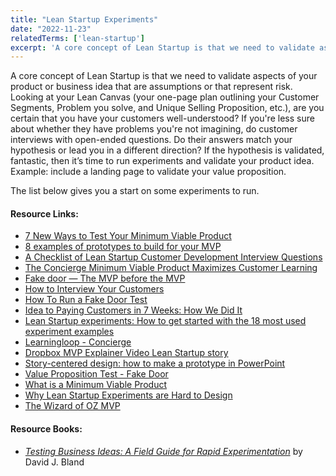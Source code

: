 ```yaml
---
title: "Lean Startup Experiments"
date: "2022-11-23"
relatedTerms: ['lean-startup']
excerpt: 'A core concept of Lean Startup is that we need to validate aspects of your product or'
---
```


A core concept of Lean Startup is that we need to validate aspects of your product or business idea that are assumptions or that represent risk. Looking at your Lean Canvas (your one-page plan outlining your Customer Segments, Problem you solve, and Unique Selling Proposition, etc.), are you certain that you have your customers well-understood? If you're less sure about whether they have problems you're not imagining, do customer interviews with open-ended questions. Do their answers match your hypothesis or lead you in a different direction? If the hypothesis is validated, fantastic, then it’s time to run experiments and validate your product idea. Example: include a landing page to validate your value proposition.

The list below gives you a start on some experiments to run.

#### Resource Links:

- [7 New Ways to Test Your Minimum Viable Product](https://www.sitepoint.com/7-new-ways-to-test-your-minimum-viable-product/)
- [8 examples of prototypes to build for your MVP](https://www.productboard.com/blog/8-prototypes-examples-mvp/)
- [A Checklist of Lean Startup Customer Development Interview Questions](https://arg0s.in/lean-startup-customer-development-interviews.html)
- [The Concierge Minimum Viable Product Maximizes Customer Learning](https://ibuildmvps.com/blog/the-concierge-minimum-viable-product-maximizes-customer-learning/)
- [Fake door — The MVP before the MVP](https://medium.com/agileinsider/fake-door-the-mvp-before-the-mvp-32bffcec0ca2)
- [How to Interview Your Customers](https://customerdevlabs.com/2013/11/05/how-i-interview-customers/)
- [How To Run a Fake Door Test](https://www.productspike.org/post/how-to-run-a-fake-door-test)
- [Idea to Paying Customers in 7 Weeks: How We Did It](https://buffer.com/resources/idea-to-paying-customers-in-7-weeks-how-we-did-it/)
- [Lean Startup experiments: How to get started with the 18 most used experiment examples](https://togroundcontrol.com/blog/10-experiment-design-examples/)
- [Learningloop - Concierge](https://learningloop.io/plays/concierge)
- [Dropbox MVP Explainer Video Lean Startup story](https://blog.launchtomorrow.com/dropbox-mvpexplainer-video-youre-missing-most-of-the-story/)
- [Story-centered design: how to make a prototype in PowerPoint](https://library.gv.com/story-centered-design-how-to-make-a-prototype-in-powerpoint-8ffd7ae084ec)
- [Value Proposition Test - Fake Door](https://kromatic.com/real-startup-book/4-evaluative-market-experiment/fake-door-smoke-test)
- [What is a Minimum Viable Product](https://rubygarage.org/blog/what-is-a-minimum-viable-product)
- [Why Lean Startup Experiments are Hard to Design](https://www.lean.org/the-lean-post/articles/why-lean-startup-experiments-are-hard-to-design/)
- [The Wizard of OZ MVP](https://www.yarandin.com/en/wizard-of-oz-mvp)

#### Resource Books:

- [_Testing Business Ideas: A Field Guide for Rapid Experimentation_](https://www.amazon.ca/Testing-Business-Ideas-David-Bland/dp/1119551447/&tag=notesfromatoo-20) by David J. Bland

